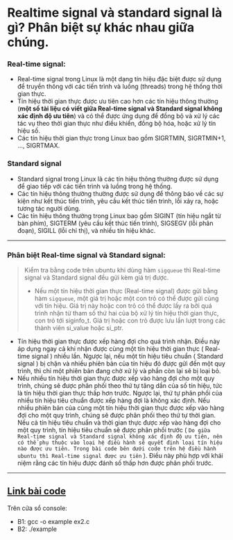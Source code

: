 # Realtime signal và standard signal là gì? Phân biệt sự khác nhau giữa chúng.
### Real-time signal:
- Real-time signal trong Linux là một dạng tín hiệu đặc biệt được sử dụng để truyền thông với các tiến trình và luồng (threads) trong hệ thống thời gian thực.
- Tín hiệu thời gian thực được ưu tiên cao hơn các tín hiệu thông thường (**một số tài liệu có viết giữa Real-time signal và Standard signal không xác định độ ưu tiên**) và có thể được ứng dụng để đồng bộ và xử lý các tác vụ theo thời gian thực như điều khiển, đồng bộ hóa, hoặc xử lý tín hiệu số. 
- Các tín hiệu thời gian thực trong Linux bao gồm SIGRTMIN, SIGRTMIN+1, ..., SIGRTMAX.
### Standard signal
- Standard signal trong Linux là các tín hiệu thông thường được sử dụng để giao tiếp với các tiến trình và luồng trong hệ thống.
- Các tín hiệu thông thường thường được sử dụng để thông báo về các sự kiện như kết thúc tiến trình, yêu cầu kết thúc tiến trình, lỗi xảy ra, hoặc tương tác người dùng.
- Các tín hiệu thông thường trong Linux bao gồm SIGINT (tín hiệu ngắt từ bàn phím), SIGTERM (yêu cầu kết thúc tiến trình), SIGSEGV (lỗi phân đoạn), SIGILL (lỗi chỉ thị), và nhiều tín hiệu khác.
------------
### Phân biệt Real-time signal và Standard signal:
>Kiểm tra bằng code trên ubuntu khi dùng hàm `sigqueue` thì Real-time signal và Standard signal đều gửi kèm giá trị được.
>- Nếu một tín hiệu thời gian thực (Real-time signal) được gửi bằng hàm `sigqueue`, một giá trị hoặc một con trỏ có thể được gửi cùng với tín hiệu. Giá trị này hoặc con trỏ có thể được lấy ra bởi quá trình nhận từ tham số thứ hai của bộ xử lý tín hiệu thời gian thực, con trỏ tới siginfo_t. Giá trị hoặc con trỏ được lưu lần lượt trong các thành viên si_value hoặc si_ptr.
- Tín hiệu thời gian thực được xếp hàng đợi cho quá trình nhận. Điều này áp dụng ngay cả khi nhận được cùng một tín hiệu thời gian thực ( Real-time signal ) nhiều lần. Ngược lại, nếu một tín hiệu tiêu chuẩn ( Standard signal ) bị chặn và nhiều phiên bản của tín hiệu đó được gửi đến một quy trình, thì chỉ một phiên bản đang chờ xử lý và phần còn lại sẽ bị loại bỏ.
- Nếu nhiều tín hiệu thời gian thực được xếp vào hàng đợi cho một quy trình, chúng sẽ được phân phối theo thứ tự tăng dần của số tín hiệu, tức là tín hiệu thời gian thực thấp hơn trước. Ngược lại, thứ tự phân phối của nhiều tín hiệu tiêu chuẩn được xếp hàng đợi là không xác định. Nếu nhiều phiên bản của cùng một tín hiệu thời gian thực được xếp vào hàng đợi cho một quy trình, chúng sẽ được phân phối theo thứ tự thời gian. Nếu cả tín hiệu tiêu chuẩn và thời gian thực được xếp vào hàng đợi cho một quy trình, tín hiệu tiêu chuẩn sẽ được phân phối trước ( `Do giữa Real-time signal và Standard signal không xác định độ ưu tiên, nên có thể phụ thuộc vào loại hệ điều hành sẽ quyết định loại tín hiệu nào được ưu tiên. Trong bài code bên dưới code trên hệ điều hành ubuntu thì Real-time signal được ưu tiên` ). Điều này phù hợp với khái niệm rằng các tín hiệu được đánh số thấp hơn được phân phối trước.
------------
[Link bài code](https://github.com/raiii98/Linux_BT/blob/master/05-signal/BT/ex2.c "Link bài code")
------------
Trên cửa sổ console:
- B1: gcc -o example ex2.c
- B2: ./example